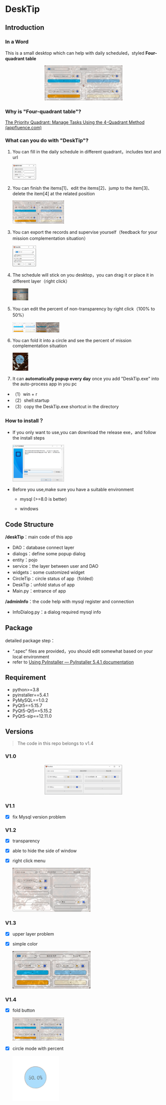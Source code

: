 # DeskTip

## Introduction

### In a Word

This is a small desktop which can help with daily scheduled，styled **Four-quadrant table**
<div align=center>
<img src="README.assets/image-20230304102419596.png" alt="image-20230304102419596.png" style="zoom:50%;" width="500px"/>
</div>

### Why is "Four-quadrant table"?

[The Priority Quadrant: Manage Tasks Using the 4-Quadrant Method (appfluence.com)](https://appfluence.com/productivity/why-you-should-manage-tasks-using-the-4-quadrants-method/)



### What can you do with "DeskTip"?

1. You can fill in the daily schedule in different quadrant，includes text and url

   <img src="README.assets/image-20230304103823813.png" alt="image-20230304103823813" style="zoom: 25%;" width="300px" />

2. You can finish the items[1]、edit the items[2]、jump to the item[3]、delete the item[4]  at the related position

   <img src="README.assets/image-20230304130443135.png" alt="image-20230304130443135" style="zoom:33%;" width="500px"/>

3. You can export the records and supervise yourself（feedback for your mission complementation situation）

   <img src="README.assets/image-20230304104214624.png" alt="image-20230304104214624" style="zoom:25%;" width="300px"/>

4. The schedule will stick on you desktop，you can drag it or place it in different layer（right click）

   <img src="README.assets/image-20230304104507.jpg" style="zoom: 10%;" width="500px"/>

5. You can edit the percent of non-transparency by right click（100% to 50%）

   <img src="README.assets/image-20230304104634917.png" alt="image-20230304104634917" style="zoom: 25%;" width="300px"/><img src="README.assets/image-20230304104637098.png" alt="image-20230304104637098" style="zoom:25%;" width="300px"/>

6. You can fold it into a circle and see the percent of  mission complementation situation

   <img src="README.assets/image-20221009112132671.png" alt="image-20221009112132671" style="zoom:50%;" width="100px"/>

7. It can **automatically popup every day** once you add "DeskTip.exe" into the auto-process app in you pc

- （1）win + r 
- （2）shell:startup
- （3）copy the DeskTip.exe shortcut in the directory

### How to install？

- If you only want to use,you can download the release exe，and follow the install steps

  <img src="README.assets/image-20230304130127636.png" alt="image-20230304130127636" style="zoom: 33%;" width="500px"/>

- Before you use,make sure you have a suitable environment

  - mysql (>=8.0 is better) 

  - windows

## Code Structure

**/deskTip**：main code of this app 

- DAO：database connect layer
- dialogs：define some popup dialog 
- entity：pojo
- service：the layer between user and DAO
- widgets：some customized widget
- CircleTip：circle status of app（folded）
- DeskTip：unfold status of app
- Main.py：entrance of app

**/adminInfo**：the code help with mysql register and connection

- InfoDialog.py：a dialog required mysql info

## Package

detailed package step：

- “.spec” files are provided，you should edit somewhat based on your local environment
- refer to [Using PyInstaller — PyInstaller 5.4.1 documentation](https://pyinstaller.org/en/stable/usage.html#how-to-generate)



## Requirement

- python>=3.8
- pyinstaller==5.4.1
- PyMySQL==1.0.2
- PyQt5==5.15.7
- PyQt5-Qt5==5.15.2
- PyQt5-sip==12.11.0



## Versions

> The code in this repo belongs to v1.4

### V1.0 


<div align=center>
<img src="README.assets/image-20221006191006743.png" alt="image-20221006191006743.png" style="zoom:50%;" width="500px"/>
</div>

### V1.1

- [x]  fix Mysql version problem

### V1.2 

- [x] transparency

- [x] able to hide the side of window

- [x] right click menu

  <img src="README.assets/image-20221006190948276.png" alt="image-20221006190948276" style="zoom:50%;" width="500px"/>

### V1.3

- [x] upper layer problem
- [x] simple color

  <img src="README.assets/image-20221006202035657.png" alt="image-20221006202035657" style="zoom:50%;" width="500px"/>

### V1.4 

- [x] fold button

  <img src="README.assets/image-20230304131253130.png" alt="image-20230304131253130" style="zoom:33%;" width="500px"/>

- [x] circle mode with percent

  <img src="README.assets/image-20230304131313032.png" alt="image-20230304131313032" style="zoom:50%;" width="300px"/>

